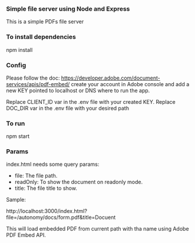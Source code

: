 ### Simple file server using Node and Express

This is a simple PDFs file server

### To install dependencies ###

npm install

### Config ###

Please follow the doc: https://developer.adobe.com/document-services/apis/pdf-embed/
create your account in Adobe console and add a new KEY pointed to localhost or DNS where to run the app.

Replace CLIENT_ID var in the .env file with your created KEY.
Replace DOC_DIR var in the .env file with your desired path


### To run ###

npm start

### Params ###

index.html needs some query params:

* file: The file path.
* readOnly: To show the document on readonly mode.
* title: The file title to show.

Sample:

http://localhost:3000/index.html?file=/autonomy/docs/form.pdf&title=Docuent

This will load embedded PDF from current path with tha name using Adobe PDF Embed API.